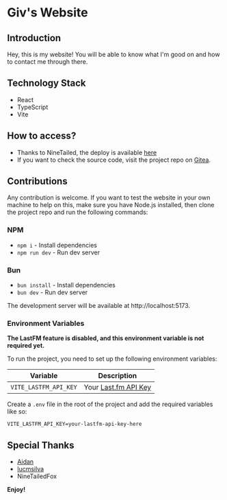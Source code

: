 # Giv's Website

## Introduction

Hey, this is my website! You will be able to know what I'm good on and how to contact me through there.

## Technology Stack

- React
- TypeScript
- Vite

## How to access?

- Thanks to NineTailed, the deploy is available [here](https://givfnz.com)
- If you want to check the source code, visit the project repo on [Gitea](https://git.pontusmail.org/GivFNZ/my-website).

## Contributions

Any contribution is welcome. If you want to test the website in your own machine to help on this, make sure you have Node.js installed, then clone the project repo and run the following commands:

### NPM

- `npm i` - Install dependencies
- `npm run dev` - Run dev server

### Bun

- `bun install` - Install dependencies
- `bun dev` - Run dev server

The development server will be available at http://localhost:5173.

### Environment Variables

**The LastFM feature is disabled, and this environment variable is not required yet.**

To run the project, you need to set up the following environment variables:

| Variable                    | Description              |
|-----------------------------|--------------------------|
| `VITE_LASTFM_API_KEY`       | Your [Last.fm API Key]() |

Create a `.env` file in the root of the project and add the required variables like so:

```env
VITE_LASTFM_API_KEY=your-lastfm-api-key-here
```

## Special Thanks

- [Aidan](https://github.com/ihatenodejs)
- [lucmsilva](https://github.com/lucmsilva651/)
- NineTailedFox

**Enjoy!**
